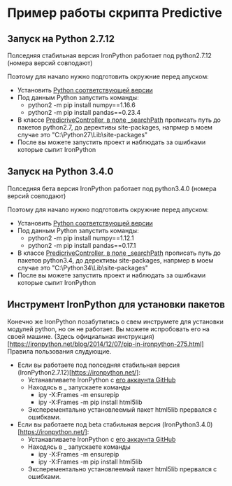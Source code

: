 # Пример работы скрипта Predictive
## Запуск на Python 2.7.12
Полседняя стабильная версия IronPython работает под python2.7.12 (номера версий совподают)

Поэтому для начало нужно подготовить окружние перед апуском:
- Установить [Python соответствующей версии](https://www.python.org/downloads/release/python-2712/)
- Под данным Python запустить команды:
  - python2 -m pip install numpy==1.16.6
  - python2 -m pip install pandas==0.23.4
- В классе [PredicriveController, в поле _searchPath](https://github.com/altamir95/TestPredictive/blob/main/TestPredictive/TestPredictive/Controllers/PredicriveController.cs) прописать путь до пакетов python2.7, до дерективы site-packages, напрмер в моем случае это "C:\Python27\Lib\site-packages"
- После вы можете запустить проект и наблюдать за ошибками которые сыпит IronPython

## Запуск на Python 3.4.0
Полседняя бета версия IronPython работает под python3.4.0 (номера версий совподают)

Поэтому для начало нужно подготовить окружние перед апуском:
- Установить [Python соответствующей версии](https://www.python.org/downloads/release/python-340/)
- Под данным Python запустить команды:
  - python2 -m pip install numpy==1.12.1
  - python2 -m pip install pandas==0.17.1
- В классе [PredicriveController, в поле _searchPath](https://github.com/altamir95/TestPredictive/blob/main/TestPredictive/TestPredictive/Controllers/PredicriveController.cs) прописать путь до пакетов python3.4, до дерективы site-packages, напрмер в моем случае это "C:\Python34\Lib\site-packages"
- После вы можете запустить проект и наблюдать за ошибками которые сыпит IronPython
## Инструмент IronPython для установки пакетов
Конечно же IronPython позабутились о свем инструмете для установки модулей python, но он не работает.
Вы можете испробовать его на своей машине.
(Здесь официальная инструкция)[https://ironpython.net/blog/2014/12/07/pip-in-ironpython-275.html]
Правила пользования слудующие.
- Если вы работаете под полседняя стабильная версия (IronPython2.7.12)[https://ironpython.net/]:
  - Устанавливаете IronPython с [его аккаунта GitHub](https://github.com/IronLanguages/ironpython2/releases/download/ipy-2.7.12/IronPython-2.7.12.msi)
  - Находясь в _ запускаете команды 
    - ipy -X:Frames -m ensurepip
    - ipy -X:Frames -m pip install html5lib
  - Эксперементально установлеемый пакет html5lib прервался с ошибками.
- Если вы работаете под beta стабильная версия (IronPython3.4.0)[https://ironpython.net/]:
  - Устанавливаете IronPython с [его аккаунта GitHub](https://github.com/IronLanguages/ironpython3/releases/download/v3.4.0-beta1/IronPython-3.4.0b1.msi)
  - Находясь в _ запускаете команды 
    - ipy -X:Frames -m ensurepip
    - ipy -X:Frames -m pip install html5lib
  - Эксперементально установлеемый пакет html5lib прервался с ошибками.
